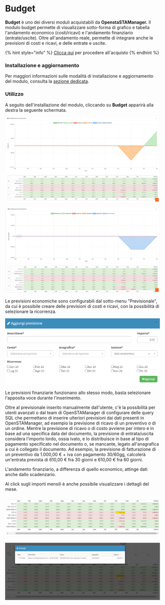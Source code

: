 # Budget

**Budget** è uno dei diversi moduli acquistabili da **OpenstaSTAManager.** Il modulo budget permette di visualizzare sotto-forma di grafico e tabella l'andamento economico \(costi/ricavi\) e l'andamento finanziario \(entrate/uscite\). Oltre all'andamento reale, permette di integrare anche le previsioni di costi e ricavi, e delle entrate e uscite. 

{% hint style="info" %}
[Clicca qui](https://www.openstamanager.com/categoria-prodotto/moduli/) per procedere all'acquisto
{% endhint %}

### Installazione e aggiornamento

Per maggiori informazioni sulle modalità di installazione e aggiornamento del modulo, consulta la [sezione dedicata](installazione-e-aggiornamento.md).

### Utilizzo

A seguito dell'installazione del modulo, cliccando su **Budget** apparirà alla destra la seguente schermata.

![](../.gitbook/assets/budg4.png)

![](../.gitbook/assets/budg5.png)

Le previsioni economiche sono configurabili dal sotto-menu "Previsionale", da cui è possibile creare delle previsioni di costi e ricavi, con la possibilità di selezionare la ricorrenza. 

![](../.gitbook/assets/budg6.png)

Le previsioni finanziarie funzionano allo stesso modo, basta selezionare l'apposita voce durante l'inserimento.

Oltre al previsionale inserito manualmente dall'utente, c'è la possibilità per utenti avanzati o dal team di OpenSTAManager di configurare delle query SQL che permettano di inserire ulteriori previsioni dai dati presenti in OpenSTAManager, ad esempio la previsione di ricavo di un preventivo o di un ordine. Mentre la previsione di ricavo o di costo avviene per intero e in base ad una specifica data del documento, la previsione di entrata/uscita considera l'importo lordo, ossia ivato, e lo distribuisce in base al tipo di pagamento specificato nel documento o, se mancante, legato all'anagrafica a cui è collegato il documento. Ad esempio, la previsione di fatturazione di un preventivo da 1.000,00 € + iva con pagamento 30/60gg, calcolerà un'entrata prevista di 610,00 € fra 30 giorni e 610,00 € fra 60 giorni.

L'andamento finanziario, a differenza di quello economico, attinge dati anche dallo scadenzario.

Al click sugli importi mensili è anche possibile visualizzare i dettagli del mese.

![](../.gitbook/assets/budg7.png)

![](../.gitbook/assets/budg8.png)

